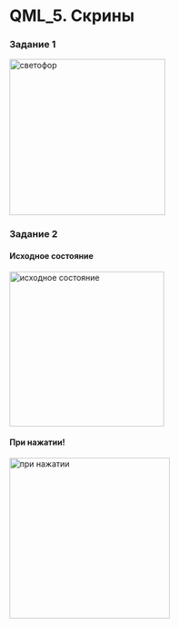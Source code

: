 # QML_5. Скрины

### Задание 1
<img width="274" alt="светофор" src="https://github.com/svyatoslavlipatov/InterfaceDesign/assets/92099105/b5db5398-d606-4769-806a-dda8d20e6973">

### Задание 2
#### Исходное состояние
<img width="272" alt="исходное состояние" src="https://github.com/svyatoslavlipatov/InterfaceDesign/assets/92099105/1c836841-24b9-44cd-a526-6818ce7f715b">

#### При нажатии!
<img width="282" alt="при нажатии" src="https://github.com/svyatoslavlipatov/InterfaceDesign/assets/92099105/48e96647-b3cd-4643-83d2-c87bd59974c0">
